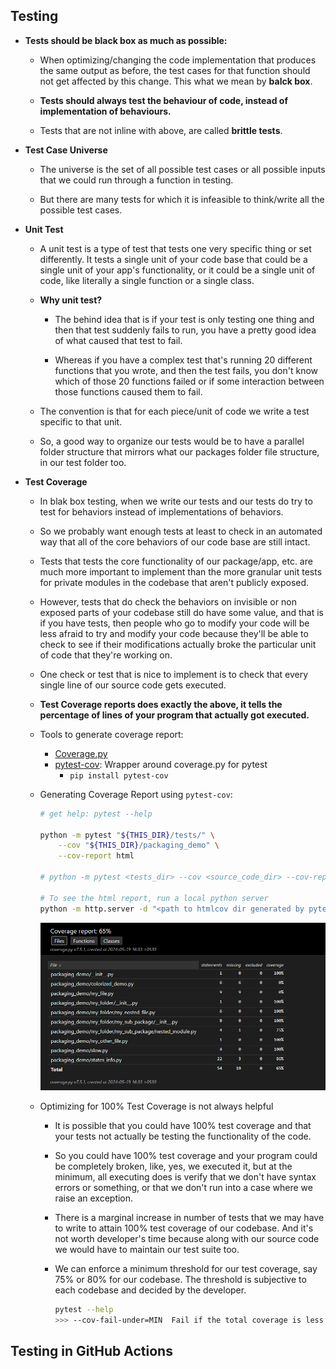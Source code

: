 ## Testing

- **Tests should be black box as much as possible:**
  - When optimizing/changing the code implementation that produces the same
    output as before, the test cases for that function should not get affected by
    this change. This what we mean by **balck box**.

  - **Tests should always test the behaviour of code, instead of implementation of
    behaviours.**

  - Tests that are not inline with above, are called **brittle tests**.


- **Test Case Universe**
  - The universe is the set of all possible test cases or all possible inputs
    that we could run through a function in testing.

  - But there are many tests for which it is infeasible to think/write all the
    possible test cases.

- **Unit Test**
  - A unit test is a type of test that tests one very specific thing or set differently.
    It tests a single unit of your code base that could be a single unit of your app's
    functionality, or it could be a single unit of code, like literally a single
    function or a single class.

  - **Why unit test?**
    - The behind idea that is if your test is only testing one thing and then that test
      suddenly fails to run, you have a pretty good idea of what caused that test to fail.

    - Whereas if you have a complex test that's running 20 different functions that you wrote,
      and then the test fails, you don't know which of those 20 functions failed or if some
      interaction between those functions caused them to fail.

  - The convention is that for each piece/unit of code we write a test specific to that unit.

  - So, a good way to organize our tests would be to have a parallel folder structure that
    mirrors what our packages folder file structure, in our test folder too.


- **Test Coverage**
  - In blak box testing, when we write our tests and our tests do try to test for behaviors
    instead of implementations of behaviors.

  - So we probably want enough tests at least to check in an automated way that
    all of the core behaviors of our code base are still intact.

  - Tests that tests the core functionality of our package/app, etc. are much more important
    to implement than the more granular unit tests for private modules in the codebase that
    aren't publicly exposed.

  - However, tests that do check the behaviors on invisible or non exposed parts of your codebase still
    do have some value, and that is if you have tests, then people who go to modify your code will be
    less afraid to try and modify your code because they'll be able to check to see if their modifications
    actually broke the particular unit of code that they're working on.

  - One check or test that is nice to implement is to check that every single line of our source
    code gets executed.

  - **Test Coverage reports does exactly the above, it tells the percentage of lines of your program
    that actually got executed.**

  - Tools to generate coverage report:
    - [Coverage.py](https://coverage.readthedocs.io/en/7.5.1/)
    - [pytest-cov](https://pytest-cov.readthedocs.io/en/latest/): Wrapper around coverage.py for pytest
      - `pip install pytest-cov`

  - Generating Coverage Report using `pytest-cov`:
    ```bash
    # get help: pytest --help

    python -m pytest "${THIS_DIR}/tests/" \
        --cov "${THIS_DIR}/packaging_demo" \
        --cov-report html

    # python -m pytest <tests_dir> --cov <source_code_dir> --cov-report <report_type>

    # To see the html report, run a local python server
    python -m http.server -d "<path to htmlcov dir generated by pytest-cov>"
    ```

    ![test-coverage](../packaging_demo/assets/test-coverage.png)


  - Optimizing for 100% Test Coverage is not always helpful

    - It is possible that you could have 100% test coverage and that your tests not
      actually be testing the functionality of the code.

    - So you could have 100% test coverage and your program could be completely broken,
      like, yes, we executed it, but at the minimum, all executing does is verify that
      we don't have syntax errors or something, or that we don't run into a case where
      we raise an exception.

    - There is a marginal increase in number of tests that we may have to write to attain
      100% test coverage of our codebase. And it's not worth developer's time because along
      with our source code we would have to maintain our test suite too.

    - We can enforce a minimum threshold for our test coverage, say 75% or 80% for our codebase.
      The threshold is subjective to each codebase and decided by the developer.

      ```bash
      pytest --help
      >>> --cov-fail-under=MIN  Fail if the total coverage is less than MIN.
      ```

## Testing in GitHub Actions
